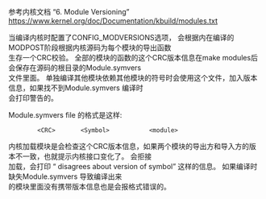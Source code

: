 
参考内核文档 “6. Module Versioning”
https://www.kernel.org/doc/Documentation/kbuild/modules.txt


当编译内核时配置了CONFIG_MODVERSIONS选项， 会根据内在编译的MODPOST阶段根据内核源码为每个模块的导出函数   
生存一个CRC校验。 全部的模块的函数的这个CRC版本信息在make modules后会保存在源码的根目录的Module.symvers    
文件里面。 单独编译其他模块依赖其他模块的符号时会使用这个文件，加入版本信息，如果找不到Module.symvers 编译时   
会打印警告的。   

Module.symvers file 的格式是这样:   
```text
		<CRC>	    <Symbol>	       <module>   
```
    

内核加载模块是会检查这个CRC版本信息，如果两个模块的导出方和导入方的版本不一致，也就提示内核接口变化了。 会拒接   
加载，会打印 “ disagrees about version of symbol” 这样的信息。 如果编译时缺失Module.symvers 导致编译出来   
的模块里面没有携带版本信息也是会报格式错误的。

